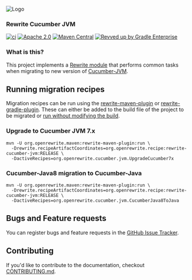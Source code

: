 ![Logo](https://github.com/openrewrite/rewrite/raw/main/doc/logo-oss.png)
### Rewrite Cucumber JVM

[![ci](https://github.com/openrewrite/rewrite-cucumber-jvm/actions/workflows/ci.yml/badge.svg)](https://github.com/openrewrite/rewrite-cucumber-jvm/actions/workflows/ci.yml)
[![Apache 2.0](https://img.shields.io/github/license/openrewrite/rewrite-cucumber-jvm.svg)](https://www.apache.org/licenses/LICENSE-2.0)
[![Maven Central](https://img.shields.io/maven-central/v/org.openrewrite.recipe/rewrite-cucumber-jvm.svg)](https://mvnrepository.com/artifact/org.openrewrite.recipe/rewrite-cucumber-jvm)
[![Revved up by Gradle Enterprise](https://img.shields.io/badge/Revved%20up%20by-Gradle%20Enterprise-06A0CE?logo=Gradle&labelColor=02303A)](https://ge.openrewrite.org/scans)

### What is this?

This project implements a [Rewrite module](https://github.com/openrewrite/rewrite) that performs common tasks when migrating to new version of [Cucumber-JVM](https://github.com/cucumber/cucumber-jvm).

## Running migration recipes
Migration recipes can be run using the [rewrite-maven-plugin](https://docs.openrewrite.org/reference/rewrite-maven-plugin)
or [rewrite-gradle-plugin](https://docs.openrewrite.org/reference/gradle-plugin-configuration).
These can either be added to the build file of the project to be migrated or [run without modifying the build](https://docs.openrewrite.org/running-recipes/running-rewrite-on-a-maven-project-without-modifying-the-build).


### Upgrade to Cucumber JVM 7.x
```shell
mvn -U org.openrewrite.maven:rewrite-maven-plugin:run \
  -Drewrite.recipeArtifactCoordinates=org.openrewrite.recipe:rewrite-cucumber-jvm:RELEASE \
  -DactiveRecipes=org.openrewrite.cucumber.jvm.UpgradeCucumber7x
```

### Cucumber-Java8 migration to Cucumber-Java
```shell
mvn -U org.openrewrite.maven:rewrite-maven-plugin:run \
  -Drewrite.recipeArtifactCoordinates=org.openrewrite.recipe:rewrite-cucumber-jvm:RELEASE \
  -DactiveRecipes=org.openrewrite.cucumber.jvm.CucumberJava8ToJava
```

## Bugs and Feature requests

You can register bugs and feature requests in the
[GitHub Issue Tracker](https://github.com/openrewrite/rewrite-cucumber-jvm/issues).

## Contributing

If you'd like to contribute to the documentation, checkout
[CONTRIBUTING.md](https://github.com/openrewrite/.github/blob/main/CONTRIBUTING.md).
